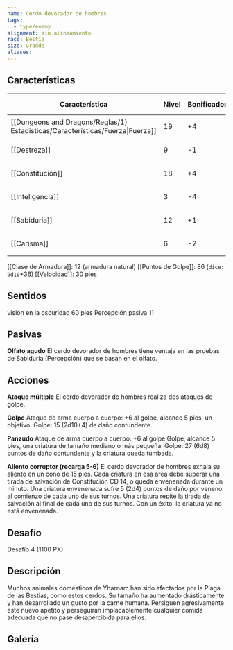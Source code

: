 ```yaml
---
name: Cerdo devorador de hombres
tags:
  - type/enemy
alignment: sin alineamiento
race: Bestia
size: Grande
aliases:
---
```


## Características

| Característica                                                                 | Nivel | Bonificador | Lanzar dado      |
| ------------------------------------------------------------------------------ | ----- | ----------- | ---------------- |
| [[Dungeons and Dragons/Reglas/1) Estadisticas/Características/Fuerza\|Fuerza]] | 19    | +4          | `dice: 1d20 + 0` |
| [[Destreza]]                                                                   | 9     | -1          | `dice: 1d20 + 0` |
| [[Constitución]]                                                               | 18    | +4          | `dice: 1d20 + 0` |
| [[Inteligencia]]                                                               | 3     | -4          | `dice: 1d20 + 0` |
| [[Sabiduría]]                                                                  | 12    | +1          | `dice: 1d20 + 0` |
| [[Carisma]]                                                                    | 6     | -2          | `dice: 1d20 + 0` |

[[Clase de Armadura]]: 12 (armadura natural)
[[Puntos de Golpe]]: 86 (`dice: 9d10`+36)
[[Velocidad]]: 30 pies

## Sentidos

visión en la oscuridad 60 pies
Percepción pasiva 11

## Pasivas

**Olfato agudo**
El cerdo devorador de hombres tiene ventaja en las pruebas de Sabiduría (Percepción) que se basan en el olfato.

## Acciones

**Ataque múltiple**
El cerdo devorador de hombres realiza dos ataques de golpe.

**Golpe**
Ataque de arma cuerpo a cuerpo: +6 al golpe, alcance 5 pies, un objetivo.
Golpe: 15 (2d10+4) de daño contundente.

**Panzudo**
Ataque de arma cuerpo a cuerpo: +6 al golpe Golpe, alcance 5 pies, una criatura de tamaño mediano o más pequeña. Golpe: 27 (6d8) puntos de daño contundente y la criatura queda tumbada.

**Aliento corruptor (recarga 5-6)**
El cerdo devorador de hombres exhala su aliento en un cono de 15 pies. Cada criatura en esa área debe superar una tirada de salvación de Constitución CD 14, o queda envenenada durante un minuto. Una criatura envenenada sufre 5 (2d4) puntos de daño por veneno al comienzo de cada uno de sus turnos. Una criatura repite la tirada de salvación al final de cada uno de sus turnos. Con un éxito, la criatura ya no está envenenada.

## Desafío

Desafío 4 (1100 PX)

## Descripción

Muchos animales domésticos de Yharnam han sido afectados por la Plaga de las Bestias, como estos cerdos. Su tamaño ha aumentado drásticamente y han desarrollado un gusto por la carne humana. Persiguen agresivamente este nuevo apetito y perseguirán implacablemente cualquier comida adecuada que no pase desapercibida para ellos.

## Galería
